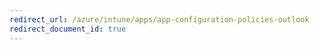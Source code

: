 ```yaml
---
redirect_url: /azure/intune/apps/app-configuration-policies-outlook
redirect_document_id: true
---
```

